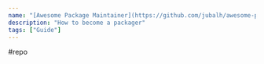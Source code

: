 ```yaml
---
name: "[Awesome Package Maintainer](https://github.com/jubalh/awesome-package-maintainer)"
description: "How to become a packager"
tags: ["Guide"]
---
```

#repo